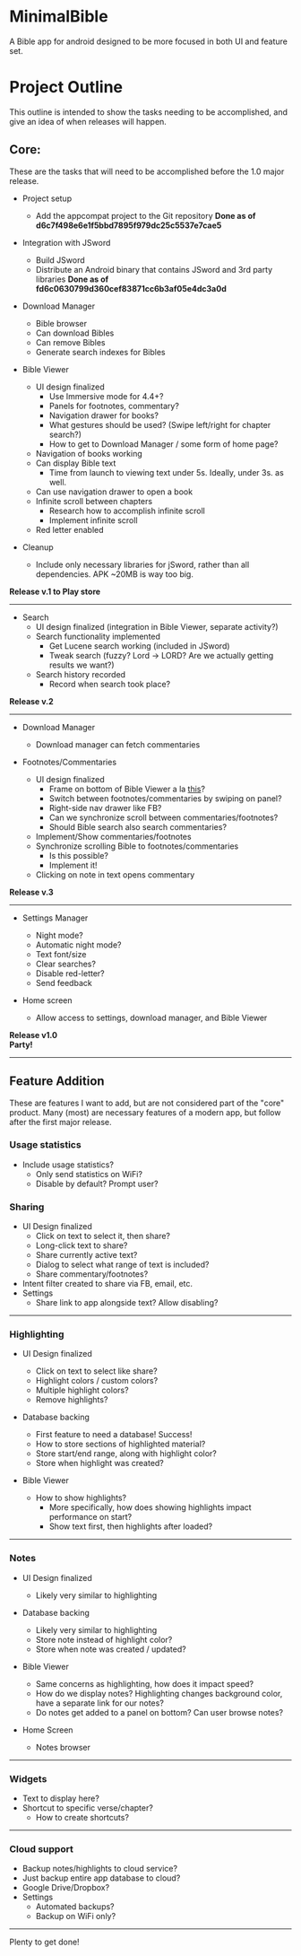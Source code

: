 MinimalBible
============

A Bible app for android designed to be more focused in both UI and feature set.

Project Outline
===============

This outline is intended to show the tasks needing to be accomplished, and give an idea of when releases will happen.

Core:
-----
These are the tasks that will need to be accomplished before the 1.0 major release.

* Project setup
	* Add the appcompat project to the Git repository
**Done as of d6c7f498e6e1f5bbd7895f979dc25c5537e7cae5**

* Integration with JSword
    * Build JSword
    * Distribute an Android binary that contains JSword and 3rd party libraries
**Done as of fd6c0630799d360cef83871cc6b3af05e4dc3a0d**

* Download Manager
    * Bible browser
    * Can download Bibles
    * Can remove Bibles
    * Generate search indexes for Bibles

* Bible Viewer
    * UI design finalized
         * Use Immersive mode for 4.4+?
         * Panels for footnotes, commentary?
         * Navigation drawer for books?
         * What gestures should be used? (Swipe left/right for chapter search?)
         * How to get to Download Manager / some form of home page?
    * Navigation of books working
    * Can display Bible text
        * Time from launch to viewing text under 5s. Ideally, under 3s. as well.
    * Can use navigation drawer to open a book
    * Infinite scroll between chapters
        * Research how to accomplish infinite scroll
        * Implement infinite scroll
    * Red letter enabled
    
* Cleanup
	* Include only necessary libraries for jSword, rather than all dependencies. APK ~20MB is way too big.

**Release v.1 to Play store**

* * *

* Search
    * UI design finalized (integration in Bible Viewer, separate activity?)
    * Search functionality implemented
        * Get Lucene search working (included in JSword)
        * Tweak search (fuzzy? Lord -> LORD? Are we actually getting results we want?)
    * Search history recorded
        * Record when search took place?

**Release v.2**

* * *

* Download Manager
    * Download manager can fetch commentaries

* Footnotes/Commentaries
    * UI design finalized
        * Frame on bottom of Bible Viewer a la [this](http://blog.neteril.org/blog/2013/10/10/framelayout-your-best-ui-friend/)?
        * Switch between footnotes/commentaries by swiping on panel?
        * Right-side nav drawer like FB?
        * Can we synchronize scroll between commentaries/footnotes?
        * Should Bible search also search commentaries?
    * Implement/Show commentaries/footnotes
    * Synchronize scrolling Bible to footnotes/commentaries
        * Is this possible?
        * Implement it!
    * Clicking on note in text opens commentary

**Release v.3**

* * *

* Settings Manager
    * Night mode?
    * Automatic night mode?
    * Text font/size
    * Clear searches?
    * Disable red-letter?
    * Send feedback

* Home screen
    * Allow access to settings, download manager, and Bible Viewer

**Release v1.0**  
**Party!**

* * *

Feature Addition
----------------

These are features I want to add, but are not considered part of the "core" product. Many (most) are necessary features of a modern app, but follow after the first major release.

### Usage statistics
* Include usage statistics?
    * Only send statistics on WiFi?
    * Disable by default? Prompt user?

### Sharing
* UI Design finalized
    * Click on text to select it, then share?
    * Long-click text to share?
    * Share currently active text?
    * Dialog to select what range of text is included?
    * Share commentary/footnotes?
* Intent filter created to share via FB, email, etc.
* Settings
    * Share link to app alongside text? Allow disabling?

* * *

### Highlighting
* UI Design finalized
    * Click on text to select like share?
    * Highlight colors / custom colors?
    * Multiple highlight colors?
    * Remove highlights?

* Database backing
    * First feature to need a database! Success!
    * How to store sections of highlighted material?
    * Store start/end range, along with highlight color?
    * Store when highlight was created?

* Bible Viewer
    * How to show highlights?
        * More specifically, how does showing highlights impact performance on start?
        * Show text first, then highlights after loaded?

* * *

### Notes
* UI Design finalized
    * Likely very similar to highlighting

* Database backing
    * Likely very similar to highlighting
    * Store note instead of highlight color?
    * Store when note was created / updated?

* Bible Viewer
    * Same concerns as highlighting, how does it impact speed?
    * How do we display notes? Highlighting changes background color, have a separate link for our notes?
    * Do notes get added to a panel on bottom? Can user browse notes?

* Home Screen
    * Notes browser

* * *

### Widgets

* Text to display here?
* Shortcut to specific verse/chapter?
    * How to create shortcuts?
    
* * *

### Cloud support

* Backup notes/highlights to cloud service?
* Just backup entire app database to cloud?
* Google Drive/Dropbox?
* Settings
	* Automated backups?
	* Backup on WiFi only?
	
* * *

Plenty to get done!
